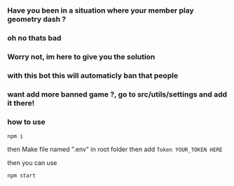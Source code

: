 
<h3>Have you been in a situation where your member play geometry dash ?</h3>
<h3>oh no thats bad</h3>

<h3>Worry not, im here to give you the solution</h3>
<h3>with this bot this will automaticly ban that people</h3>

<h3>want add more banned game ?, go to src/utils/settings and add it there!</h3>

### how to use
```
npm i
```
then Make file named ".env" in root folder then add `Token YOUR_TOKEN HERE`

then you can use
```
npm start
```